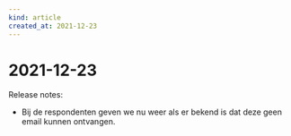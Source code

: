 ```yaml
---
kind: article
created_at: 2021-12-23
---
```


# 2021-12-23

Release notes:

* Bij de respondenten geven we nu weer als er bekend is dat deze geen email kunnen ontvangen.
